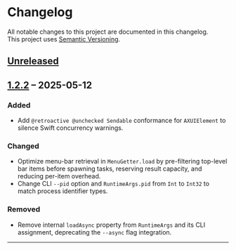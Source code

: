 # Changelog

All notable changes to this project are documented in this changelog.  
This project uses [Semantic Versioning](https://semver.org/).

## [Unreleased]

## [1.2.2] – 2025-05-12

### Added
- Add `@retroactive @unchecked Sendable` conformance for `AXUIElement` to silence Swift concurrency warnings.

### Changed
- Optimize menu-bar retrieval in `MenuGetter.load` by pre-filtering top-level bar items before spawning tasks, reserving result capacity, and reducing per-item overhead.
- Change CLI `--pid` option and `RuntimeArgs.pid` from `Int` to `Int32` to match process identifier types.

### Removed
- Remove internal `loadAsync` property from `RuntimeArgs` and its CLI assignment, deprecating the `--async` flag integration.

---

[Unreleased]: https://github.com/philocalyst/Menu-Bar-Search/compare/v1.2.2...HEAD  
[1.2.2]:    https://github.com/philocalyst/Menu-Bar-Search/compare/v1.2.1...v1.2.2  
